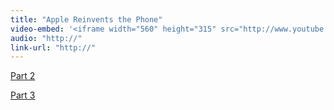 ```yaml
---
title: "Apple Reinvents the Phone"
video-embed: '<iframe width="560" height="315" src="http://www.youtube.com/embed/ftf4riVJyqw?rel=0" frameborder="0" allowfullscreen></iframe>'
audio: "http://"
link-url: "http://"
---
```

<p><a href="http://www.youtube.com/watch?v=R09xOG9-3Q8&feature=BFa&list=PLCD496F64F8438011&lf=results_main">Part 2</a></p>
<p><a href="http://www.youtube.com/watch?v=_F42WecXFEk&feature=BFa&list=PLCD496F64F8438011&lf=results_main">Part 3</a></p>
